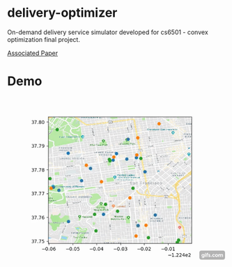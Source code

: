 # delivery-optimizer
On-demand delivery service simulator developed for cs6501 - convex optimization final project. 

[Associated Paper](https://github.com/jameswang14/delivery-optimizer/blob/master/writeup/Optimizing_On_Demand_Delivery_Problems.pdf)


# Demo
![](https://github.com/jameswang14/delivery-optimizer/blob/master/demo.gif)
